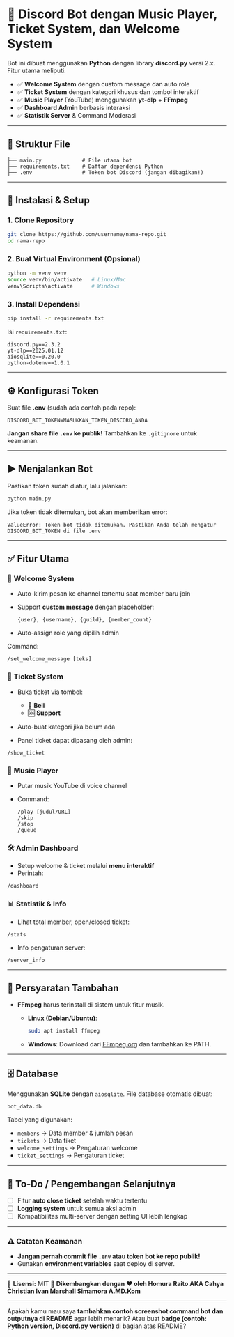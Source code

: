 # 🎯 Discord Bot dengan Music Player, Ticket System, dan Welcome System

Bot ini dibuat menggunakan **Python** dengan library **discord.py** versi 2.x. Fitur utama meliputi:

* ✅ **Welcome System** dengan custom message dan auto role
* ✅ **Ticket System** dengan kategori khusus dan tombol interaktif
* ✅ **Music Player** (YouTube) menggunakan **yt-dlp** + **FFmpeg**
* ✅ **Dashboard Admin** berbasis interaksi
* ✅ **Statistik Server** & Command Moderasi

---

## 📂 Struktur File

```
├── main.py             # File utama bot
├── requirements.txt    # Daftar dependensi Python
├── .env                # Token bot Discord (jangan dibagikan!)
```

---

## 🔧 Instalasi & Setup

### 1. **Clone Repository**

```bash
git clone https://github.com/username/nama-repo.git
cd nama-repo
```

### 2. **Buat Virtual Environment (Opsional)**

```bash
python -m venv venv
source venv/bin/activate   # Linux/Mac
venv\Scripts\activate      # Windows
```

### 3. **Install Dependensi**

```bash
pip install -r requirements.txt
```

Isi `requirements.txt`:

```
discord.py==2.3.2
yt-dlp==2025.01.12
aiosqlite==0.20.0
python-dotenv==1.0.1
```

---

## ⚙️ Konfigurasi Token

Buat file **.env** (sudah ada contoh pada repo):

```
DISCORD_BOT_TOKEN=MASUKKAN_TOKEN_DISCORD_ANDA
```

**Jangan share file `.env` ke publik!** Tambahkan ke `.gitignore` untuk keamanan.

---

## ▶️ Menjalankan Bot

Pastikan token sudah diatur, lalu jalankan:

```bash
python main.py
```

Jika token tidak ditemukan, bot akan memberikan error:

```
ValueError: Token bot tidak ditemukan. Pastikan Anda telah mengatur DISCORD_BOT_TOKEN di file .env
```

---

## ✅ Fitur Utama

### 👋 **Welcome System**

* Auto-kirim pesan ke channel tertentu saat member baru join
* Support **custom message** dengan placeholder:

  ```
  {user}, {username}, {guild}, {member_count}
  ```
* Auto-assign role yang dipilih admin

Command:

```
/set_welcome_message [teks]
```

### 🎫 **Ticket System**

* Buka ticket via tombol:

  * 🛒 **Beli**
  * 🆘 **Support**
* Auto-buat kategori jika belum ada
* Panel ticket dapat dipasang oleh admin:

```
/show_ticket
```

### 🎵 **Music Player**

* Putar musik YouTube di voice channel
* Command:

  ```
  /play [judul/URL]
  /skip
  /stop
  /queue
  ```

### 🛠️ **Admin Dashboard**

* Setup welcome & ticket melalui **menu interaktif**
* Perintah:

```
/dashboard
```

### 📊 **Statistik & Info**

* Lihat total member, open/closed ticket:

```
/stats
```

* Info pengaturan server:

```
/server_info
```

---

## 📌 Persyaratan Tambahan

* **FFmpeg** harus terinstall di sistem untuk fitur musik.

  * **Linux (Debian/Ubuntu)**:

    ```bash
    sudo apt install ffmpeg
    ```
  * **Windows**: Download dari [FFmpeg.org](https://ffmpeg.org/download.html) dan tambahkan ke PATH.

---

## 🗄 Database

Menggunakan **SQLite** dengan `aiosqlite`. File database otomatis dibuat:

```
bot_data.db
```

Tabel yang digunakan:

* `members` → Data member & jumlah pesan
* `tickets` → Data tiket
* `welcome_settings` → Pengaturan welcome
* `ticket_settings` → Pengaturan ticket

---

## 🚀 To-Do / Pengembangan Selanjutnya

* [ ] Fitur **auto close ticket** setelah waktu tertentu
* [ ] **Logging system** untuk semua aksi admin
* [ ] Kompatibilitas multi-server dengan setting UI lebih lengkap

---

### ⚠️ Catatan Keamanan

* **Jangan pernah commit file `.env` atau token bot ke repo publik!**
* Gunakan **environment variables** saat deploy di server.

---

📌 **Lisensi:** MIT
📌 **Dikembangkan dengan ❤️ oleh Homura Raito AKA Cahya Christian Ivan Marshall Simamora A.MD.Kom**

---

Apakah kamu mau saya **tambahkan contoh screenshot command bot dan outputnya di README** agar lebih menarik? Atau buat **badge (contoh: Python version, Discord.py version)** di bagian atas README?
